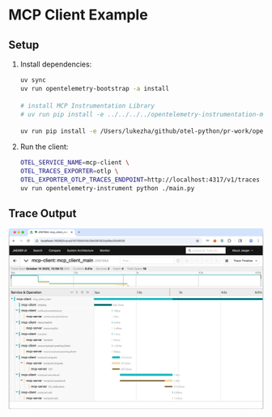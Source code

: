 # MCP Client Example

## Setup

1. Install dependencies:
   ```sh
   uv sync
   uv run opentelemetry-bootstrap -a install

   # install MCP Instrumentation Library
   # uv run pip install -e ../../../../opentelemetry-instrumentation-mcp 

   uv run pip install -e /Users/lukezha/github/otel-python/pr-work/opentelemetry-python-contrib-mcp-pa/instrumentation-genai/opentelemetry-instrumentation-mcp

   ```

2. Run the client:
   ```sh
   OTEL_SERVICE_NAME=mcp-client \
   OTEL_TRACES_EXPORTER=otlp \
   OTEL_EXPORTER_OTLP_TRACES_ENDPOINT=http://localhost:4317/v1/traces \
   uv run opentelemetry-instrument python ./main.py
   ```

## Trace Output

![MCP Trace](mcptrace.png)